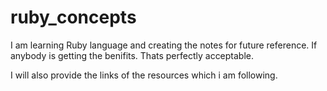# ruby_concepts

I am learning Ruby language and creating the notes for future reference.
If anybody is getting the benifits. Thats perfectly acceptable.

I will also provide the links of the resources which i am following.
